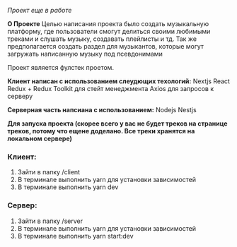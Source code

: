 *Проект еще в работе*

**О Проекте**
Целью написания проекта было создать музыкальную платформу, где пользователи смогут делиться своими любимыми треками и слушать музыку, создавать плейлисты и тд. Так же предполагается создать раздел для музыкантов, 
которые могут загружать написанную музыку под псевдонимами

Проект является фулстек проетом. 

**Клиент написан с использованием слеудющих техологий:**
Nextjs
React
Redux + Redux Toolkit для стейт менеджмента
Axios для запросов к серверу

**Серверная часть напсиана с использованием:**
Nodejs
Nestjs


**Для запуска проекта (скорее всего у вас не будет треков на странице треков, потому что ещене доделано. Все треки хранятся на локальном сервере)**

### Клиент:
1) Зайти в папку /client
2) В терминале выполнить yarn для установки зависимостей
3) В терминале выполнить yarn dev

### Сервер:
1) Зайти в папку /server
2) В терминале выполнить yarn для установки зависимостей
3) В терминале выполнить yarn start:dev

